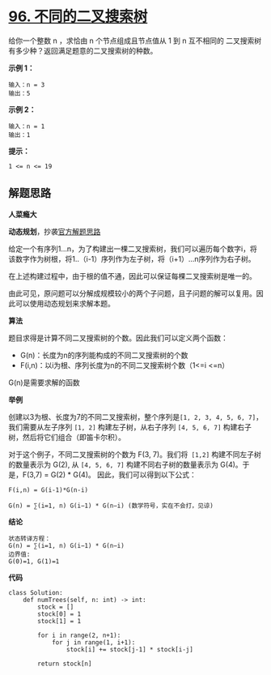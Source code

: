 # [96. 不同的二叉搜索树](https://leetcode-cn.com/problems/unique-binary-search-trees/)

给你一个整数 n ，求恰由 n 个节点组成且节点值从 1 到 n 互不相同的 二叉搜索树 有多少种？返回满足题意的二叉搜索树的种数。

 

**示例 1：**

```
输入：n = 3
输出：5
```

**示例 2：**

```
输入：n = 1
输出：1
```

**提示：**

```
1 <= n <= 19
```





## 解题思路

**人菜瘾大**

**动态规划**，抄袭[官方解题思路](https://leetcode-cn.com/problems/unique-binary-search-trees/solution/bu-tong-de-er-cha-sou-suo-shu-by-leetcode-solution/)

给定一个有序列1...n，为了构建出一棵二叉搜索树，我们可以遍历每个数字i，将该数字作为树根，将1..（i-1）序列作为左子树，将（i+1）...n序列作为右子树。

在上述构建过程中，由于根的值不通，因此可以保证每棵二叉搜索树是唯一的。

由此可见，原问题可以分解成规模较小的两个子问题，且子问题的解可以复用。因此可以使用动态规划来求解本题。



**算法**

题目求得是计算不同二叉搜索树的个数。因此我们可以定义两个函数：

- G(n)：长度为n的序列能构成的不同二叉搜索树的个数
- F(i,n)：以i为根、序列长度为n的不同二叉搜索树个数（1<=i <=n）

G(n)是需要求解的函数



**举例**

创建以3为根、长度为7的不同二叉搜索树，整个序列是`[1, 2, 3, 4, 5, 6, 7]`，我们需要从左子序列 `[1, 2]` 构建左子树，从右子序列 `[4, 5, 6, 7]` 构建右子树，然后将它们组合（即笛卡尔积）。

对于这个例子，不同二叉搜索树的个数为 F(3, 7)。我们将` [1,2]` 构建不同左子树的数量表示为 G(2), 从 `[4, 5, 6, 7]` 构建不同右子树的数量表示为 G(4)。于是，F(3,7) = G(2) * G(4)。 因此，我们可以得到以下公式：

```
F(i,n) = G(i-1)*G(n-i)
```

```
G(n) = ∑(i=1, n) G(i−1) * G(n−i) (数学符号，实在不会打，见谅)
```



**结论**

```
状态转译方程：
G(n) = ∑(i=1, n) G(i−1) * G(n−i)
边界值:
G(0)=1, G(1)=1
```



**代码**

```
class Solution:
    def numTrees(self, n: int) -> int:
        stock = []
        stock[0] = 1
        stock[1] = 1
        
        for i in range(2, n+1):
            for j in range(1, i+1):
                stock[i] += stock[j-1] * stock[i-j]
            
        return stock[n]
```

